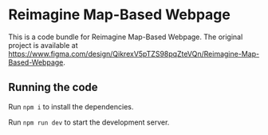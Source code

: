 
  # Reimagine Map-Based Webpage

  This is a code bundle for Reimagine Map-Based Webpage. The original project is available at https://www.figma.com/design/QikrexV5pTZS98pqZteVQn/Reimagine-Map-Based-Webpage.

  ## Running the code

  Run `npm i` to install the dependencies.

  Run `npm run dev` to start the development server.
  